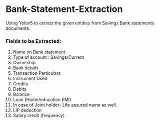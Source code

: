 # Bank-Statement-Extraction

Using Yolov5 to extract the given entities from Savings Bank statements documents.

### Fields to be Extracted:

1. Name on Bank statement
2. Type of account : Savings/Current
3. Ownership
4. Bank details
5. Transaction Particulars
6. Instrument Used
7. Credits
8.  Debits
9. Balance
10. Loan (Home/education EMI)
11. In case of Joint holder- Life assured name as well.
12. LIP deduction
13. Salary credit (frequency)
